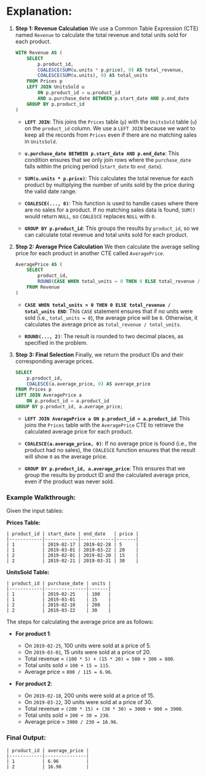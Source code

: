 # Explanation:

1. **Step 1: Revenue Calculation**
   We use a Common Table Expression (CTE) named `Revenue` to calculate the total revenue and total units sold for each product.

   ```sql
   WITH Revenue AS (
       SELECT
           p.product_id,
           COALESCE(SUM(u.units * p.price), 0) AS total_revenue,
           COALESCE(SUM(u.units), 0) AS total_units
       FROM Prices p
       LEFT JOIN UnitsSold u
           ON p.product_id = u.product_id
           AND u.purchase_date BETWEEN p.start_date AND p.end_date
       GROUP BY p.product_id
   )
   ```

   - **`LEFT JOIN`**: This joins the `Prices` table (`p`) with the `UnitsSold` table (`u`) on the `product_id` column. We use a `LEFT JOIN` because we want to keep all the records from `Prices` even if there are no matching sales in `UnitsSold`.
   
   - **`u.purchase_date BETWEEN p.start_date AND p.end_date`**: This condition ensures that we only join rows where the `purchase_date` falls within the pricing period (`start_date` to `end_date`).

   - **`SUM(u.units * p.price)`**: This calculates the total revenue for each product by multiplying the number of units sold by the price during the valid date range.

   - **`COALESCE(..., 0)`**: This function is used to handle cases where there are no sales for a product. If no matching sales data is found, `SUM()` would return `NULL`, so `COALESCE` replaces `NULL` with `0`.

   - **`GROUP BY p.product_id`**: This groups the results by `product_id`, so we can calculate total revenue and total units sold for each product.

2. **Step 2: Average Price Calculation**
   We then calculate the average selling price for each product in another CTE called `AveragePrice`.

   ```sql
   AveragePrice AS (
       SELECT
           product_id,
           ROUND(CASE WHEN total_units = 0 THEN 0 ELSE total_revenue / total_units END, 2) AS average_price
       FROM Revenue
   )
   ```

   - **`CASE WHEN total_units = 0 THEN 0 ELSE total_revenue / total_units END`**: This `CASE` statement ensures that if no units were sold (i.e., `total_units = 0`), the average price will be `0`. Otherwise, it calculates the average price as `total_revenue / total_units`.
   
   - **`ROUND(..., 2)`**: The result is rounded to two decimal places, as specified in the problem.

3. **Step 3: Final Selection**
   Finally, we return the product IDs and their corresponding average prices.

   ```sql
   SELECT
       p.product_id,
       COALESCE(a.average_price, 0) AS average_price
   FROM Prices p
   LEFT JOIN AveragePrice a
       ON p.product_id = a.product_id
   GROUP BY p.product_id, a.average_price;
   ```

   - **`LEFT JOIN AveragePrice a ON p.product_id = a.product_id`**: This joins the `Prices` table with the `AveragePrice` CTE to retrieve the calculated average price for each product.

   - **`COALESCE(a.average_price, 0)`**: If no average price is found (i.e., the product had no sales), the `COALESCE` function ensures that the result will show `0` as the average price.

   - **`GROUP BY p.product_id, a.average_price`**: This ensures that we group the results by product ID and the calculated average price, even if the product was never sold.

### Example Walkthrough:

Given the input tables:

**Prices Table:**

```
| product_id | start_date | end_date   | price |
|------------|------------|------------|-------|
| 1          | 2019-02-17 | 2019-02-28 | 5     |
| 1          | 2019-03-01 | 2019-03-22 | 20    |
| 2          | 2019-02-01 | 2019-02-20 | 15    |
| 2          | 2019-02-21 | 2019-03-31 | 30    |
```

**UnitsSold Table:**

```
| product_id | purchase_date | units |
|------------|---------------|-------|
| 1          | 2019-02-25    | 100   |
| 1          | 2019-03-01    | 15    |
| 2          | 2019-02-10    | 200   |
| 2          | 2019-03-22    | 30    |
```

The steps for calculating the average price are as follows:

- **For product 1**:
  - On `2019-02-25`, 100 units were sold at a price of 5.
  - On `2019-03-01`, 15 units were sold at a price of 20.
  - Total revenue = `(100 * 5) + (15 * 20) = 500 + 300 = 800`.
  - Total units sold = `100 + 15 = 115`.
  - Average price = `800 / 115 = 6.96`.

- **For product 2**:
  - On `2019-02-10`, 200 units were sold at a price of 15.
  - On `2019-03-22`, 30 units were sold at a price of 30.
  - Total revenue = `(200 * 15) + (30 * 30) = 3000 + 900 = 3900`.
  - Total units sold = `200 + 30 = 230`.
  - Average price = `3900 / 230 = 16.96`.

### Final Output:

```
| product_id | average_price |
|------------|---------------|
| 1          | 6.96          |
| 2          | 16.96         |
```